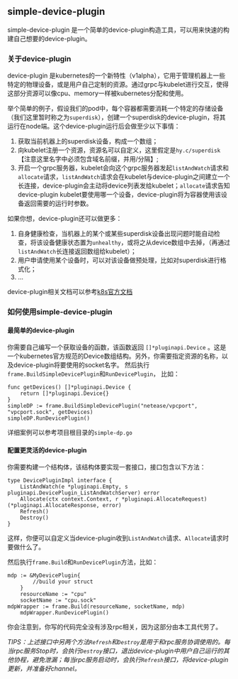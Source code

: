 ## simple-device-plugin

simple-device-plugin 是一个简单的device-plugin构造工具，可以用来快速的构建自己想要的device-plugin。


### 关于device-plugin
device-plugin 是kubernetes的一个新特性（v1alpha），它用于管理机器上一些特定的物理设备，或是用户自己定制的资源。通过grpc与kubelet进行交互，使得这部分资源可以像cpu、memory一样被kubernetes分配和使用。

举个简单的例子，假设我们的pod中，每个容器都需要消耗一个特定的存储设备（我们这里暂时称之为`superdisk`），创建一个superdisk的device-plugin，将其运行在node端。这个device-plugin运行后会做至少以下事情：

 1. 获取当前机器上的superdisk设备，构成一个数组；
 2. 向kubelet注册一个资源，资源名可以自定义，这里假定是`hy.c/superdisk`【注意这里名字中必须包含域名前缀，并用/分隔】;
 3. 开启一个grpc服务器，kubelet会向这个grpc服务器发起`listAndWatch`请求和`allocate`请求，`listAndWatch`请求会在kubelet与device-plugin之间建立一个长连接，device-plugin会主动将device列表发给kubelet；`allocate`请求告知device-plugin kubelet要使用哪一个设备，device-plugin将为容器使用该设备返回需要的运行时参数。

如果你想，device-plugin还可以做更多：

 1. 自身健康检查，当机器上的某个或某些superdisk设备出现问题时能自动检查，将该设备健康状态置为`unhealthy`，或将之从device数组中去掉，（再通过`listAndWatch`长连接返回数组给kubelet）；
 2. 用户申请使用某个设备时，可以对该设备做预处理，比如对superdisk进行格式化；
 3. ...

 
device-plugin相关文档可以参考[k8s官方文档][1]

### 如何使用simple-device-plugin

#### 最简单的device-plugin

你需要自己编写一个获取设备的函数，该函数返回 `[]*pluginapi.Device` 。这是一个kubernetes官方规范的Device数组结构。另外，你需要指定资源的名称，以及device-plugin将要使用的socket名字。
然后执行`frame.BuildSimpleDevicePlugin`和`RunDevicePlugin`， 比如：

```
func getDevices() []*pluginapi.Device {
	return []*pluginapi.Device{}
}
simpleDP := frame.BuildSimpleDevicePlugin("netease/vpcport", "vpcport.sock", getDevices)
simpleDP.RunDevicePlugin()
```

详细案例可以参考项目根目录的`simple-dp.go`

#### 配置更灵活的device-plugin

你需要构建一个结构体，该结构体要实现一套接口，接口包含以下方法：
````
type DevicePluginImpl interface {
	ListAndWatch(e *pluginapi.Empty, s pluginapi.DevicePlugin_ListAndWatchServer) error
	Allocate(ctx context.Context, r *pluginapi.AllocateRequest) (*pluginapi.AllocateResponse, error)
	Refresh()
	Destroy()
}
````

这样，你便可以自定义当device-plugin收到`ListAndWatch`请求、`Allocate`请求时要做什么了。

然后执行`frame.Build`和`RunDevicePlugin`方法，比如：

````
mdp := &MyDevicePlugin{
	    //build your struct
	}
	resourceName := "cpu"
	socketName := "cpu.sock"
mdpWrapper := frame.Build(resourceName, socketName, mdp)
	mdpWrapper.RunDevicePlugin()
````

你会注意到，你写的代码完全没有涉及rpc相关，因为这部分由本工具代劳了。

*TIPS：上述接口中另两个方法`Refresh`和`Destroy`是用于和rpc服务协调使用的。每当rpc服务Stop时，会执行`Destroy`接口，退出device-plugin中用户自己运行的其他协程，避免泄漏；每当rpc服务启动时，会执行`Refresh`接口，将device-plugin更新，并准备好channel。*

  [1]: https://kubernetes.io/docs/concepts/cluster-administration/device-plugins/
